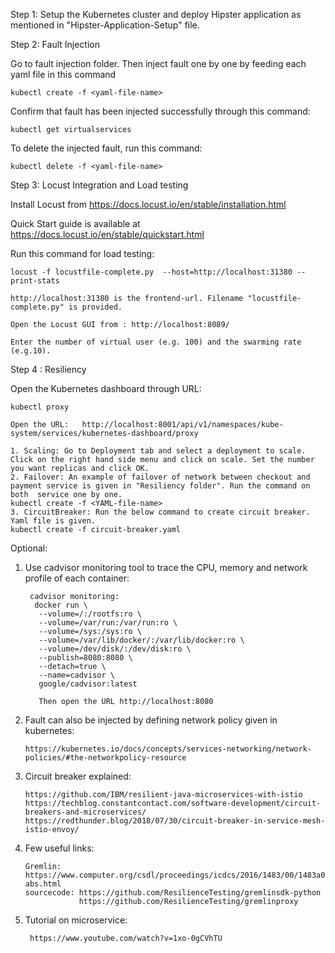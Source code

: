 Step 1: Setup the Kubernetes cluster and deploy Hipster application as mentioned in "Hipster-Application-Setup" file.


Step 2: Fault Injection

Go to fault injection folder. Then inject fault one by one by feeding each yaml file in this command
    
    kubectl create -f <yaml-file-name>
 
Confirm that fault has been injected successfully through this command:
    
    kubectl get virtualservices
    
To delete the injected fault, run this command:

    kubectl delete -f <yaml-file-name>
Step 3: Locust Integration and Load testing

Install Locust from https://docs.locust.io/en/stable/installation.html

Quick Start guide is available at https://docs.locust.io/en/stable/quickstart.html 

Run this command for load testing:

    locust -f locustfile-complete.py  --host=http://localhost:31380 --print-stats

    http://localhost:31380 is the frontend-url. Filename "locustfile-complete.py" is provided.
    
    Open the Locust GUI from : http://localhost:8089/ 
    
    Enter the number of virtual user (e.g. 100) and the swarming rate (e.g.10).  

Step 4 : Resiliency

Open the Kubernetes dashboard through URL:
   
    kubectl proxy
    
    Open the URL:   http://localhost:8001/api/v1/namespaces/kube-system/services/kubernetes-dashboard/proxy 
    
    1. Scaling: Go to Deployment tab and select a deployment to scale. Click on the right hand side menu and click on scale. Set the number you want replicas and click OK.
    2. Failover: An example of failover of network between checkout and payment service is given in "Resiliency folder". Run the command on both  service one by one. 
    kubectl create -f <YAML-file-name>
    3. CircuitBreaker: Run the below command to create circuit breaker. Yaml file is given.
    kubectl create -f circuit-breaker.yaml


Optional:

1. Use cadvisor monitoring tool to trace the CPU, memory and network profile of each container:
    
        cadvisor monitoring:
         docker run \
          --volume=/:/rootfs:ro \
          --volume=/var/run:/var/run:ro \
          --volume=/sys:/sys:ro \
          --volume=/var/lib/docker/:/var/lib/docker:ro \
          --volume=/dev/disk/:/dev/disk:ro \
          --publish=8080:8080 \
          --detach=true \
          --name=cadvisor \
          google/cadvisor:latest
          
          Then open the URL http://localhost:8080 
          
 2. Fault can also be injected by defining network policy given in kubernetes: 
 
        https://kubernetes.io/docs/concepts/services-networking/network-policies/#the-networkpolicy-resource
 
 3. Circuit breaker explained:
        
        https://github.com/IBM/resilient-java-microservices-with-istio
        https://techblog.constantcontact.com/software-development/circuit-breakers-and-microservices/
        https://redthunder.blog/2018/07/30/circuit-breaker-in-service-mesh-istio-envoy/
  
 4. Few useful links:
        
        Gremlin: https://www.computer.org/csdl/proceedings/icdcs/2016/1483/00/1483a057-abs.html
        sourcecode: https://github.com/ResilienceTesting/gremlinsdk-python
                    https://github.com/ResilienceTesting/gremlinproxy
                    
5. Tutorial on microservice:

        https://www.youtube.com/watch?v=1xo-0gCVhTU
